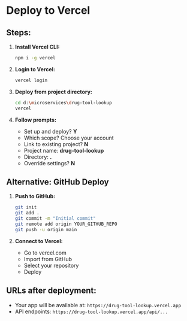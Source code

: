 # Deploy to Vercel

## Steps:

1. **Install Vercel CLI:**
   ```bash
   npm i -g vercel
   ```

2. **Login to Vercel:**
   ```bash
   vercel login
   ```

3. **Deploy from project directory:**
   ```bash
   cd d:\microservices\drug-tool-lookup
   vercel
   ```

4. **Follow prompts:**
   - Set up and deploy? **Y**
   - Which scope? Choose your account
   - Link to existing project? **N**
   - Project name: **drug-tool-lookup**
   - Directory: **.**
   - Override settings? **N**

## Alternative: GitHub Deploy

1. **Push to GitHub:**
   ```bash
   git init
   git add .
   git commit -m "Initial commit"
   git remote add origin YOUR_GITHUB_REPO
   git push -u origin main
   ```

2. **Connect to Vercel:**
   - Go to vercel.com
   - Import from GitHub
   - Select your repository
   - Deploy

## URLs after deployment:
- Your app will be available at: `https://drug-tool-lookup.vercel.app`
- API endpoints: `https://drug-tool-lookup.vercel.app/api/...`